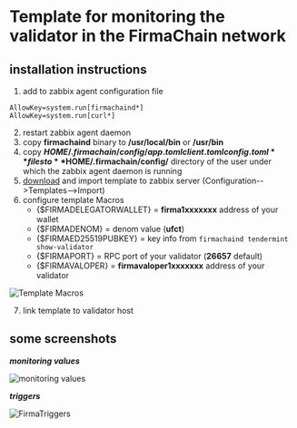 # Template for monitoring the validator in the FirmaChain network

## installation instructions

1. add to zabbix agent configuration file
```
AllowKey=system.run[firmachaind*]
AllowKey=system.run[curl*]
```
2. restart zabbix agent daemon
3. copy **firmachaind** binary to **/usr/local/bin** or **/usr/bin**
4. copy **$HOME/.firmachain/config/app.toml client.toml config.toml** files to **$HOME/.firmachain/config/** directory of the user under which the zabbix agent daemon is running
5. [download](https://raw.githubusercontent.com/Yurbason/Zabbix-Templates/main/FirmaChain/FirmaChain.xml) and import template to zabbix server (Configuration-->Templates-->Import)
6. configure template Macros
   - {$FIRMADELEGATORWALLET}  = **firma1xxxxxxx** address of your wallet
   - {$FIRMADENOM}            = denom value (**ufct**)
   - {$FIRMAED25519PUBKEY}    = key info from `firmachaind tendermint show-validator`
   - {$FIRMAPORT}             = RPC port of your validator (**26657** default)
   - {$FIRMAVALOPER}          = **firmavaloper1xxxxxxx** address of your validator

![Template Macros](https://user-images.githubusercontent.com/52459938/174291436-c030def9-e989-4a6f-bac1-f64f39baa84a.png)

7. link template to validator host

## some screenshots
***monitoring values***

![monitoring values](https://user-images.githubusercontent.com/52459938/174290704-137ba455-7f7e-4b81-8536-d68122d070f0.png)

***triggers***

![FirmaTriggers](https://user-images.githubusercontent.com/52459938/174290841-a185307f-32bb-4884-9dad-b8f13885ca48.png)

